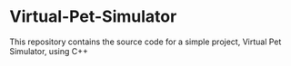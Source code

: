 # Virtual-Pet-Simulator
This repository contains the source code for a simple project, Virtual Pet Simulator, using C++
